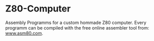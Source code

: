 # Z80-Computer
Assembly Programms for a custom hommade Z80 computer.
Every programm can be compiled with the free online assembler tool from: www.asm80.com.
